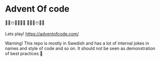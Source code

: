 # Advent Of code

 🎄🎄☃️🎄🦌🦌🎅 🦌🦌🎄☃️🎄🎄
 
Lets play!
https://adventofcode.com/

Warning! This repo is mostly in Swedish and has a lot of internal jokes in names and style of code and so on. It should not be seen as demonstration of best practices 🤪
